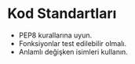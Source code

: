 # Kod Standartları

- PEP8 kurallarına uyun.
- Fonksiyonlar test edilebilir olmalı.
- Anlamlı değişken isimleri kullanın.
